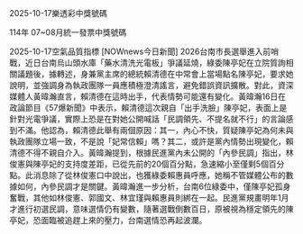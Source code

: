 
2025-10-17樂透彩中獎號碼

                                
114年 07~08月統一發票中獎號碼
                             
2025-10-17空氣品質指標
                              [NOWnews今日新聞] 2026台南市長選舉進入前哨戰，近日台南烏山頭水庫「藥水清洗光電板」爭議延燒，綠委陳亭妃在立院質詢相關議題後，據轉述，身兼黨主席的總統賴清德在中常會上當場點名陳亭妃，要求她說明，並強調身為執政團隊一員應積極澄清謠言，避免錯誤資訊擴散。對此，資深媒體人黃暐瀚直言，賴清德在這時出手，代表情勢可能還有變化。黃暐瀚16日在政論節目《57爆新聞》中表示，賴清德這次親自「出手洗臉」陳亭妃，表面上是針對光電爭議，實際上恐是在對她公開喊話「民調領先、不提名就不行」的言論感到不滿。他認為，賴清德此舉有兩個原因：其一，內心不快，質疑陳亭妃為何未與執政團隊立場一致，不是說「妃常信賴」嗎？其二，或許是黨內情勢出現變化，賴清德不得不親自介入。黃暐瀚提到，根據民進黨內未公開的「內參民調」指出，林俊憲與陳亭妃的支持度差距，已從先前的20個百分點，急速縮小至僅剩5個百分點。此消息除了從林俊憲口中說出，也獲綠委賴惠員呼應，她稱不管媒體公布的數據如何，內參民調才是關鍵。黃暐瀚進一步分析，台南6位綠委中，僅陳亭妃孤身奮戰，其他如林俊憲、郭國文、林宜瑾與賴惠員則綁在一起。民進黨規畫明年1月才進行初選民調，意味選情仍有變數，隨著選戰倒數百日，原被視為穩定領先的陳亭妃，恐面臨被追趕上來的壓力，台南選情恐再起波瀾。